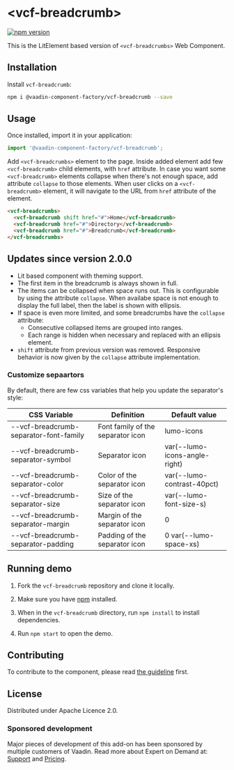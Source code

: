 # &lt;vcf-breadcrumb&gt;

[![npm version](https://badgen.net/npm/v/@vaadin-component-factory/vcf-breadcrumb)](https://www.npmjs.com/package/@vaadin-component-factory/vcf-breadcrumb)

This is the LitElement based version of `<vcf-breadcrumbs>` Web Component.

## Installation

Install `vcf-breadcrumb`:

```sh
npm i @vaadin-component-factory/vcf-breadcrumb --save
```

## Usage

Once installed, import it in your application:

```js
import '@vaadin-component-factory/vcf-breadcrumb';
```

Add `<vcf-breadcrumbs>` element to the page. Inside added element add few `<vcf-breadcrumb>` child elements, with `href` attribute. In case you want some `<vcf-breadcrumb>` elements collapse when there's not enough space, add attribute `collapse` to those elements. When user clicks on a `<vcf-breadcrumb>` element, it will navigate to the URL from `href` attribute of the element.

```html
<vcf-breadcrumbs>
  <vcf-breadcrumb shift href="#">Home</vcf-breadcrumb>
  <vcf-breadcrumb href="#">Directory</vcf-breadcrumb>
  <vcf-breadcrumb href="#">Breadcrumb</vcf-breadcrumb>
</vcf-breadcrumbs>
```

## Updates since version 2.0.0

- Lit based component with theming support.
- The first item in the breadcrumb is always shown in full.
- The items can be collapsed when space runs out. This is configurable by using the attribute `collapse`. When availabe space is not enough to display the full label, then the label is shown with ellipsis.
- If space is even more limited, and some breadcrumbs have the `collapse` attribute:
    - Consecutive collapsed items are grouped into ranges.
    - Each range is hidden when necessary and replaced with an ellipsis element.
- `shift` attribute from previous version was removed. Responsive behavior is now given by the `collapse` attribute implementation.

### Customize sepaartors

By default, there are few css variables that help you update the separator's style:

| CSS Variable | Definition | Default value |
|--------------|------------|---------------|
| --vcf-breadcrumb-separator-font-family | Font family of the separator icon | lumo-icons |
| --vcf-breadcrumb-separator-symbol | Separator icon | var(--lumo-icons-angle-right) |
| --vcf-breadcrumb-separator-color | Color of the separator icon | var(--lumo-contrast-40pct) |
| --vcf-breadcrumb-separator-size | Size of the separator icon | var(--lumo-font-size-s) |  
| --vcf-breadcrumb-separator-margin | Margin of the separator icon | 0 |    
| --vcf-breadcrumb-separator-padding | Padding of the separator icon | 0 var(--lumo-space-xs) |    

## Running demo

1. Fork the `vcf-breadcrumb` repository and clone it locally.

1. Make sure you have [npm](https://www.npmjs.com/) installed.

1. When in the `vcf-breadcrumb` directory, run `npm install` to install dependencies.

1. Run `npm start` to open the demo.

## Contributing

To contribute to the component, please read [the guideline](https://github.com/vaadin/vaadin-core/blob/master/CONTRIBUTING.md) first.

## License
Distributed under Apache Licence 2.0. 

### Sponsored development
Major pieces of development of this add-on has been sponsored by multiple customers of Vaadin. Read more about Expert on Demand at: [Support](https://vaadin.com/support) and [Pricing](https://vaadin.com/pricing).
